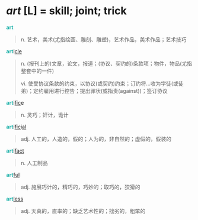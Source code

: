 # _art_ [L] = skill; joint; trick

<b style="color: #20B2AA;">art</b>
> n. 艺术，美术(尤指绘画、雕刻、雕塑)，艺术作品，美术作品；艺术技巧

<b style="color: #20B2AA;">art</b>i[cle](-cle.md)
> n. (报刊上的)文章，论文，报道；(协议、契约的)条款项；物件，物品(尤指整套中的一件)
>
> vi. 使受协议条款的约束，以协议(或契约)约束；订约将…收为学徒(或徒弟)；定约雇用进行控告；提出罪状(或指责(against))；签订协议

<b style="color: #20B2AA;">art</b>i[fic](_fic_.md)e
> n. 灵巧；奸计，诡计

<b style="color: #20B2AA;">art</b>i[fic](_fic_.md)i[al](-al.md)
> adj. 人工的，人造的，假的；人为的，非自然的；虚假的，假装的

<b style="color: #20B2AA;">art</b>i[fact](_fic_.md)
> n. 人工制品

<b style="color: #20B2AA;">art</b>[ful](-ful.md)
> adj. 施展巧计的，精巧的，巧妙的；取巧的，狡猾的

<b style="color: #20B2AA;">art</b>[less](-less.md)
> adj. 天真的，直率的；缺乏艺术性的；拙劣的，粗笨的